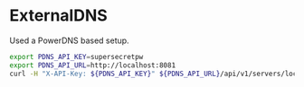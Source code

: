 # ExternalDNS

Used a PowerDNS based setup.

```sh
export PDNS_API_KEY=supersecretpw
export PDNS_API_URL=http://localhost:8081
curl -H "X-API-Key: ${PDNS_API_KEY}" ${PDNS_API_URL}/api/v1/servers/localhost/zones/smart-home.k8sservices.local. | jq '.rrsets[] | select(.name | contains("echo"))'
```